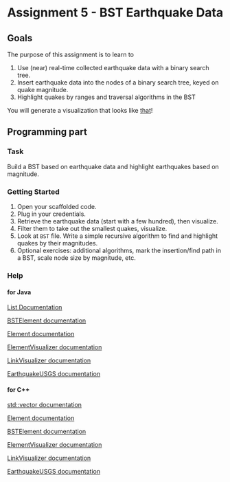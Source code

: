 Assignment 5 - BST Earthquake Data
==================================

Goals
-----

The purpose of this assignment is to learn to

1. Use (near) real-time collected earthquake data with a binary search tree.
2. Insert earthquake data into the nodes of a binary search tree, keyed on quake magnitude.
3. Highlight quakes by ranges and traversal algorithms in the BST

You will generate a visualization that looks like [that](http://bridges-cs.herokuapp.com/assignments/5/bridges_workshop)!

Programming part
----------------

### Task

Build a BST based on earthquake data and highlight earthquakes based on magnitude.

### Getting Started

1. Open your scaffolded code.
2. Plug in your credentials.
3. Retrieve the earthquake data (start with a few hundred), then visualize.
4. Filter them to take out the smallest quakes, visualize.
5. Look at `BST` file. Write a simple recursive algorithm to find and highlight quakes by their magnitudes.
6. Optional exercises: additional algorithms, mark the insertion/find path in a BST, scale
	node size by magnitude, etc.


### Help

#### for Java

[List Documentation](https://docs.oracle.com/javase/8/docs/api/java/util/List.html)

[BSTElement documentation](http://bridgesuncc.github.io/doc/java-api/current/html/classbridges_1_1base_1_1_b_s_t_element.html)

[Element documentation](http://bridgesuncc.github.io/doc/java-api/current/html/classbridges_1_1base_1_1_element.html)

[ElementVisualizer documentation](http://bridgesuncc.github.io/doc/java-api/current/html/classbridges_1_1base_1_1_element_visualizer.html)

[LinkVisualizer documentation](http://bridgesuncc.github.io/doc/java-api/current/html/classbridges_1_1base_1_1_link_visualizer.html)

[EarthquakeUSGS documentation](http://bridgesuncc.github.io/doc/java-api/current/html/classbridges_1_1data__src__dependent_1_1_earthquake_u_s_g_s.html )


#### for C++

[std::vector documentation](http://www.cplusplus.com/reference/vector/vector/)


[Element documentation](http://bridgesuncc.github.io/doc/cxx-api/current/html/classbridges_1_1_element.html)

[BSTElement documentation](http://bridgesuncc.github.io/doc/cxx-api/current/html/classbridges_1_1_b_s_t_element.html)

[ElementVisualizer documentation](http://bridgesuncc.github.io/doc/cxx-api/current/html/classbridges_1_1_element_visualizer.html)

[LinkVisualizer documentation](http://bridgesuncc.github.io/doc/cxx-api/current/html/classbridges_1_1_link_visualizer.html)

[EarthquakeUSGS documentation](http://bridgesuncc.github.io/doc/cxx-api/current/html/classbridges_1_1_earthquake_u_s_g_s.html)
